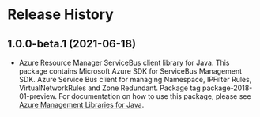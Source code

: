 # Release History

## 1.0.0-beta.1 (2021-06-18)

- Azure Resource Manager ServiceBus client library for Java. This package contains Microsoft Azure SDK for ServiceBus Management SDK. Azure Service Bus client for managing Namespace, IPFilter Rules, VirtualNetworkRules and Zone Redundant. Package tag package-2018-01-preview. For documentation on how to use this package, please see [Azure Management Libraries for Java](https://aka.ms/azsdk/java/mgmt).
